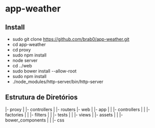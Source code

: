 # app-weather
## Install
- sudo git clone https://github.com/brab0/app-weather.git
- cd app-weather
- cd proxy
- sudo npm install
- node server
- cd ../web
- sudo bower install --allow-root
- sudo npm install
- ./node_modules/http-server/bin/http-server

## Estrutura de Diretórios
|- proxy
|  |- controllers
|  |- routers
|- web
|  |- app
|  |  |- controllers
|  |  |- factories
|  |  |- filters
|  |  |- tests
|  |  |- views
|  |- assets
|  |  |- bower_components
|  |  |- css
